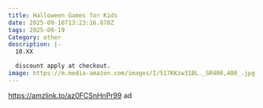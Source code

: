 ```yaml
---
title: Halloween Games for Kids
date: 2025-09-16T13:23:16.878Z
tags: 2025-09-19
Category: other
description: |-
  10.XX

  discount apply at checkout.
image: https://m.media-amazon.com/images/I/517KKzw31BL._SR400,400_.jpg
---
```

https://amzlink.to/az0FCSnHnPr99   ad